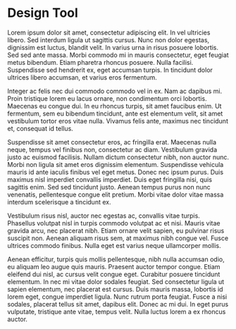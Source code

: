 # Design Tool

Lorem ipsum dolor sit amet, consectetur adipiscing elit. In vel ultricies libero. Sed interdum ligula ut sagittis
cursus. Nunc non dolor egestas, dignissim est luctus, blandit velit. In varius urna in risus posuere lobortis. Sed sed
ante massa. Morbi commodo mi in mauris consectetur, eget feugiat metus bibendum. Etiam pharetra rhoncus posuere. Nulla
facilisi. Suspendisse sed hendrerit ex, eget accumsan turpis. In tincidunt dolor ultrices libero accumsan, et varius
eros fermentum.

Integer ac felis nec dui commodo commodo vel in ex. Nam ac dapibus mi. Proin tristique lorem eu lacus ornare, non
condimentum orci lobortis. Maecenas eu congue dui. In eu rhoncus turpis, sit amet faucibus enim. Ut fermentum, sem eu
bibendum tincidunt, ante est elementum velit, sit amet vestibulum tortor eros vitae nulla. Vivamus felis ante, maximus
nec tincidunt et, consequat id tellus.

Suspendisse sit amet consectetur eros, ac fringilla erat. Maecenas nulla neque, tempus vel finibus non, consectetur ac
diam. Vestibulum gravida justo ac euismod facilisis. Nullam dictum consectetur nibh, non auctor nunc. Morbi non ligula
sit amet eros dignissim elementum. Suspendisse vehicula mauris id ante iaculis finibus vel eget metus. Donec nec ipsum
purus. Duis maximus nisl imperdiet convallis imperdiet. Duis eget fringilla nisi, quis sagittis enim. Sed sed tincidunt
justo. Aenean tempus purus non nunc venenatis, pellentesque congue elit pretium. Morbi vitae dolor vitae massa interdum
scelerisque a tincidunt ex.

Vestibulum risus nisl, auctor nec egestas ac, convallis vitae turpis. Phasellus volutpat nisl in turpis commodo volutpat
ac et nisi. Mauris vitae gravida arcu, nec placerat nibh. Etiam ornare velit sapien, eu pulvinar risus suscipit non.
Aenean aliquam risus sem, at maximus nibh congue vel. Fusce ultrices commodo finibus. Nulla eget est varius neque
ullamcorper mollis.

Aenean efficitur, turpis quis mollis pellentesque, nibh nulla accumsan odio, eu aliquam leo augue quis mauris. Praesent
auctor tempor congue. Etiam eleifend dui nisl, ac cursus velit congue eget. Curabitur posuere tincidunt elementum. In
nec mi vitae dolor sodales feugiat. Sed consectetur ligula ut sapien elementum, nec placerat est cursus. Duis mauris
massa, lobortis id lorem eget, congue imperdiet ligula. Nunc rutrum porta feugiat. Fusce a nisi sodales, placerat tellus
sit amet, dapibus elit. Donec ac mi dui. In eget purus vulputate, tristique ante vitae, tempus velit. Nulla luctus lorem
a ex rhoncus auctor.
